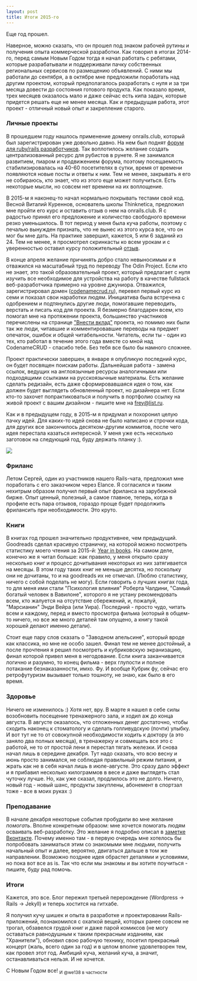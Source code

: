 ```yaml
---
layout: post
title: Итоги 2015-го
---
```


Еще год прошел.

Наверное, можно сказать, что он прошел под знаком рабочей рутины и получения опыта коммерческой разработки. Как говорил в итогах 2014-го, перед самым Новым Годом тогда я начал работать с ребятами, которые разрабатывали и поддерживали пачку собственных региональных сервисов по размещению объявлений. С ними мы работали до сентября, а в октябре мне предложили поработать над другим проектом, который предполагалось разработать с нуля и за три месяца довести до состояния готового продукта. Как показало время, трех месяцев оказалось мало и даже сейчас есть кипа задач, которые придется решать еще не менее месяца. Как и предыдущая работа, этот проект - отличный новый опыт и закрепление старого.

### Личные проекты

В прошедшем году нашлось применение домену onrails.club, который был зарегистрирован уже довольно давно. На нем был поднят [форум для ruby/rails разработчиков](http://onrails.club). Так воплотилось желание создать централизованный ресурс для рубистов в рунете. Я не занимался развитием, пиаром и продвижением форума, поэтому посещаемость стабилизировалась на 40-60 посетителях в сутки, время от времени появляются новые посты и ответы к ним. Тем не менее, закрывать я его не собираюсь, кто знает, что из этого еще может получиться. Есть некоторые мысли, но совсем нет времени на их воплощение.

В 2015-м я наконец-то начал нормально покрывать тестами свой код. Весной Виталий Куреннов, основатель школы Thinknetica, предложил мне пройти его курс и оставить отзыв о нем на onrails.club. Я с радостью принял его предложение и количество свободного времени резко уменьшилось. В тот период у меня была куча работы, поэтому с печалью вынужден признать, что не вынес из этого курса все, что он мог бы мне дать. На практике завершил, кажется, 5 или 6 заданий из 24. Тем не менее, я просмотрел скринкасты ко всем урокам и с уверенностью оставил курсу положительный [отзыв](http://onrails.club/t/obzor-na-kurs-ot-thinknetica/431?u=frey).

В конце апреля желание причинять добро стало невыносимым и я отважился на масштабный труд по переводу The Odin Project. Если кто не знает, это такой образовательный проект, который предлагает с нуля изучить все необходимое для устройства на работу в качестве fullstack веб-разработчика примерно на уровне джуниора. Отважился, зарегистрировал домен ([codenamecrud.ru](http://codenamecrud.ru/)), перевел первый курс из семи и показал свои наработки людям. Инициатива была встречена с одобрением и подтянулись другие люди, помогавшие переводить, верстать и писать код для проекта. Я безмерно благодарен всем, кто помогал мне на протяжении проекта, большинство участников перечислены на странице ["Внести вклад"](http://codenamecrud.ru/pages/contribute) проекта, но помимо них были так же люди, читавшие и комментировавшие переводы на предмет опечаток, ошибок и общей читабельности. Читатель, если ты - один из тех, кто работал в течение этого года вместе со мной над CodenameCRUD - спасибо тебе. Без тебя все было бы намного сложнее.

Проект практически завершен, в январе я опубликую последний курс, он будет посвящен поискам работы. Дальнейшая работа - замена ссылок, ведущих на англоязычные ресурсы аналогичными или подходящими ссылками на русскоязычные материалы. Есть желание сделать редизайн, есть даже сформировавшаяся идея о том, как должен будет выглядеть обновленный проект, но дизайнера нет. Если кто-то захочет попрактиковаться и получить в портфолио ссылку на живой проект с вашим дизайном - пишите мне на [frey@list.ru](mailto:frey@list.ru).

Как и в предыдущем году, в 2015-м я придумал и похоронил целую пачку идей. Для каких-то идей снова не было написано и строчки кода, для других все закончилось десятком-другим коммитов, после чего идея перестала казаться интересной. У меня уже есть несколько заготовок на следующий год, буду держать планку :).

![](http://take.ms/D00wd)

### Фриланс

Летом Сергей, один из участников нашего Rails-чата, предложил мне поработать с его заказчиком через Elance. Я согласился и таким нехитрым образом получил первый опыт фриланса на зарубежной бирже. Опыт ценный, полезный, а самое главное, теперь, когда в профиле есть пара отзывов, гораздо проще будет продолжить фрилансить при необходимости. Это круто.

### Книги

В книгах год прошел значительно продуктивнее, чем предыдущий. Goodreads сделал красивую страничку, на которой можно посмотреть статистику моего чтения за 2015-й: [Year in books](https://www.goodreads.com/user/year_in_books/2015/29508806). На самом деле, конечно же я читал больше: как правило, у меня открыто сразу несколько книг и процесс дочитывания некоторых из них затягивается на месяцы. В этом году таких книг не меньше десятка, но поскольку они не дочитаны, то и на goodreads их не отмечал. (Люблю статистику, ничего с собой поделать не могу). Если говорить о лучших книгах года, то для меня ими стали "Психология влияния" Роберта Чалдини, "Самый богатый человек в Вавилоне", которого я не устану рекомендовать всем, кто жалуется на отсутствие сбережений, и, пожалуй, "Марсианин" Энди Вейра (или Уира). Последний - просто чудо, читать всем и каждому, перед и вместо просмотра фильма (который в общем-то ничего, но все же много деталей там опущено, а книгу такой хорошей делают именно детали).

Стоит еще пару слов сказать о "Заводном апельсине", который вроде как классика, но мне не особо зашел. Финал тем не менее достойный, а после прочтения я решил посмотреть и кубриковскую экранизацию, финал которой привел меня в негодование. Если книга заканчивается логично и разумно, то конец фильма - верх глупости и полное потакание безнаказанности, имхо. Фу. И вообще Кубрик фу, сейчас его ретрофутуризм вызывает только тошноту, не знаю, как было в его время.

### Здоровье

Ничего не изменилось :) Хотя нет, вру. В марте я нашел в себе силы возобновить посещение тренажерного зала, и ходил аж до конца августа. В августе оказалось, что отложенных денег достаточно, чтобы сходить наконец к стоматологу и сделать голливудскую (почти) улыбку. И вот тут не то от совокупной необходимости ходить к доктору (а это заняло два полных месяца), в тренажерку и совмещать все это с работой, не то от простой лени я перестал тягать железки. И снова начал лишь в середине декабря. Тут надо сказать, что всю весну и июнь просто занимался, не соблюдая правильный режим питания, и жрать как не в себя начал лишь в июле-августе. Это сразу дало эффект и я прибавил несколько килограммов в весе и даже выглядеть стал чуточку лучше. Но, как уже сказал, продлилось это не долго. Ничего, новый год - новый шанс, продукты закуплены, абонемент в спортзал тоже - все в моих руках :)

### Преподавание

В начале декабря некоторые события пробудили во мне желание _помогать_. Вполне конкретным образом: мне хочется помогать людям осваивать веб-разработку. Это желание я подробно описал в [заметке Вконтакте](https://vk.com/everlasting_frey?w=note172371719_11893382). Почему именно там - в первую очередь мне хотелось бы попробовать заниматься этим со знакомыми мне людьми, получить начальный опыт и далее, вероятно, двигаться дальше в том же направлении. Возможно позднее идея обрастет деталями и условиями, но пока вот все as is. Так что если мы знакомы и вы хотите поучиться - пишите, буду рад помочь.

### Итоги

Кажется, это все. Блог пережил третьей перерождение (Wordpress -> Rails -> Jekyll) и теперь хостится на гитхабе.

Я получил кучу шишек и опыта в разработке и проектировании Rails-приложений, познакомился с охапкой вещей, которых ранее совсем не трогал, обзавелся грудой книг и даже парой комиксов (не могу оставаться равнодушным к таким прекрасным изданиям, как "Хранители"), обновил свою рабочую технику, посетил прекрасный концерт (жаль, всего один за год) и в целом вполне удовлетворен тем, как провел этот год. Амбиций куча, желаний куча, а значит, останавливаться нельзя. И не хочется.

С Новым Годом все! <sub>И @we138 в частности</sub>
